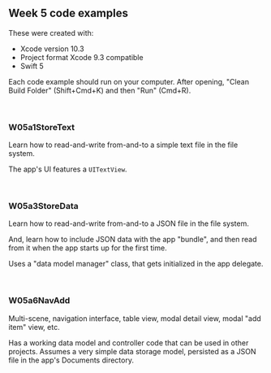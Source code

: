 ## Week 5 code examples

These were created with: 
* Xcode version 10.3
* Project format Xcode 9.3 compatible
* Swift 5

Each code example should run on your computer. After opening, "Clean Build Folder" (Shift+Cmd+K) and then "Run" (Cmd+R). 

<br>

###  W05a1StoreText

Learn how to read-and-write from-and-to a simple text file in the file system. 

The app's UI features a `UITextView`. 

<br>

### W05a3StoreData

Learn how to read-and-write from-and-to a JSON file in the file system. 

And, learn how to include JSON data with the app "bundle", and then read from it when the app starts up for the first time. 

Uses a "data model manager" class, that gets initialized in the app delegate. 

<br>

### W05a6NavAdd

Multi-scene, navigation interface, table view, modal detail view, modal "add item" view, etc.

Has a working data model and controller code that can be used in other projects. Assumes a very simple data storage model, persisted as a JSON file in the app's Documents directory. 

<br>
